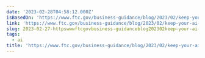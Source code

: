 ```yaml
---
date: '2023-02-28T04:58:12.000Z'
isBasedOn: 'https://www.ftc.gov/business-guidance/blog/2023/02/keep-your-ai-claims-check'
link: 'https://www.ftc.gov/business-guidance/blog/2023/02/keep-your-ai-claims-check'
slug: 2023-02-27-httpswwwftcgovbusiness-guidanceblog202302keep-your-ai-claims-check
tags:
  - ai
title: 'https://www.ftc.gov/business-guidance/blog/2023/02/keep-your-ai-claims-check'
---
```


